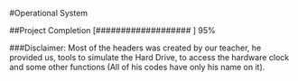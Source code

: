 #Operational System

##Project Completion [###################  ] 95%

###Disclaimer: Most of the headers was created by our teacher, he provided us, tools to simulate the Hard Drive, to access the hardware clock and some other functions (All of his codes have only his name on it).

